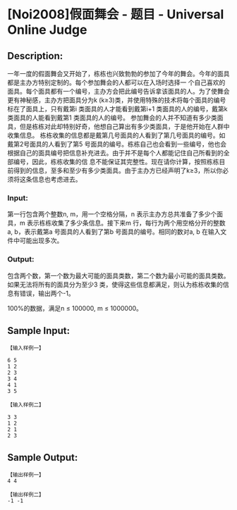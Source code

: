 # [Noi2008]假面舞会 - 题目 - Universal Online Judge

## Description: 

一年一度的假面舞会又开始了，栋栋也兴致勃勃的参加了今年的舞会。今年的面具都是主办方特别定制的。每个参加舞会的人都可以在入场时选择一 个自己喜欢的面具。每个面具都有一个编号，主办方会把此编号告诉拿该面具的人。为了使舞会更有神秘感，主办方把面具分为k (k≥3)类，并使用特殊的技术将每个面具的编号标在了面具上，只有戴第i 类面具的人才能看到戴第i+1 类面具的人的编号，戴第k 类面具的人能看到戴第1 类面具的人的编号。 参加舞会的人并不知道有多少类面具，但是栋栋对此却特别好奇，他想自己算出有多少类面具，于是他开始在人群中收集信息。 栋栋收集的信息都是戴第几号面具的人看到了第几号面具的编号。如戴第2号面具的人看到了第5 号面具的编号。栋栋自己也会看到一些编号，他也会根据自己的面具编号把信息补充进去。由于并不是每个人都能记住自己所看到的全部编号，因此，栋栋收集的信 息不能保证其完整性。现在请你计算，按照栋栋目前得到的信息，至多和至少有多少类面具。由于主办方已经声明了k≥3，所以你必须将这条信息也考虑进去。

### Input: 

第一行包含两个整数n, m，用一个空格分隔，n 表示主办方总共准备了多少个面具，m 表示栋栋收集了多少条信息。接下来m 行，每行为两个用空格分开的整数a, b，表示戴第a 号面具的人看到了第b 号面具的编号。相同的数对a, b 在输入文件中可能出现多次。

### Output: 

包含两个数，第一个数为最大可能的面具类数，第二个数为最小可能的面具类数。如果无法将所有的面具分为至少3 类，使得这些信息都满足，则认为栋栋收集的信息有错误，输出两个-1。

100%的数据，满足n ≤ 100000, m ≤ 1000000。 


## Sample Input: 
```
【输入样例一】

6 5
1 2
2 3
3 4
4 1
3 5

【输入样例二】

3 3
1 2
2 1
2 3
```

## Sample Output: 
```
【输出样例一】
4 4

【输出样例二】
-1 -1
```
